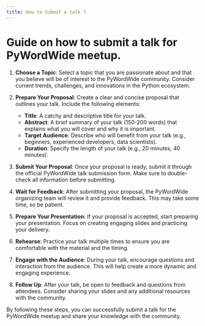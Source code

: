 ```yaml
---
title: How to Submit a talk ?
---
```

# Guide on how to submit a talk for PyWordWide meetup.

1. **Choose a Topic**: Select a topic that you are passionate about and that you believe will be of interest to the PyWordWide community. Consider current trends, challenges, and innovations in the Python ecosystem.

2. **Prepare Your Proposal**: Create a clear and concise proposal that outlines your talk. Include the following elements:
   - **Title**: A catchy and descriptive title for your talk.
   - **Abstract**: A brief summary of your talk (150-200 words) that explains what you will cover and why it is important.
   - **Target Audience**: Describe who will benefit from your talk (e.g., beginners, experienced developers, data scientists).
   - **Duration**: Specify the length of your talk (e.g., 20 minutes, 40 minutes).

3. **Submit Your Proposal**: Once your proposal is ready, submit it through the official PyWordWide talk submission form. Make sure to double-check all information before submitting.

4. **Wait for Feedback**: After submitting your proposal, the PyWordWide organizing team will review it and provide feedback. This may take some time, so be patient.

5. **Prepare Your Presentation**: If your proposal is accepted, start preparing your presentation. Focus on creating engaging slides and practicing your delivery.

6. **Rehearse**: Practice your talk multiple times to ensure you are comfortable with the material and the timing.

7. **Engage with the Audience**: During your talk, encourage questions and interaction from the audience. This will help create a more dynamic and engaging experience.

8. **Follow Up**: After your talk, be open to feedback and questions from attendees. Consider sharing your slides and any additional resources with the community.

By following these steps, you can successfully submit a talk for the PyWordWide meetup and share your knowledge with the community.